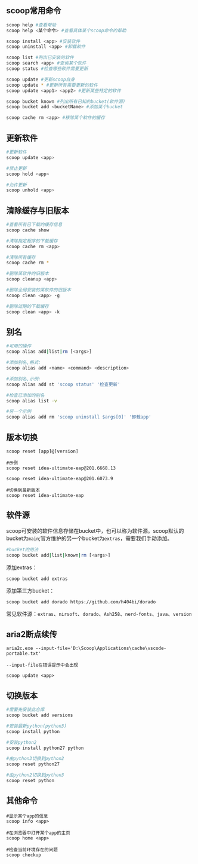 

## scoop常用命令

```bash
scoop help #查看帮助
scoop help <某个命令> #查看具体某个scoop命令的帮助

scoop install <app> #安装软件
scoop uninstall <app> #卸载软件

scoop list #列出已安装的软件
scoop search <app> #查询某个软件
scoop status #检查哪些软件需要更新

scoop update #更新scoop自身
scoop update * #更新所有需要更新的软件
scoop update <app1> <app2> #更新某些特定的软件

scoop bucket known #列出所有已知的bucket(软件源)
scoop bucket add <bucketName> #添加某个bucket

scoop cache rm <app> #移除某个软件的缓存
```



## 更新软件

```bash
#更新软件
scoop update <app>

#禁止更新
scoop hold <app>

#允许更新
scoop unhold <app>
```



## 清除缓存与旧版本

```bash
#查看所有已下载的缓存信息
scoop cache show

#清除指定程序的下载缓存
scoop cache rm <app>

#清除所有缓存
scoop cache rm *

#删除某软件的旧版本
scoop cleanup <app>

#删除全局安装的某软件的旧版本
scoop clean <app> -g

#删除过期的下载缓存
scoop clean <app> -k
```



## 别名

```bash
#可用的操作
scoop alias add|list|rm [<args>]

#添加别名,格式:
scoop alias add <name> <command> <description>

#添加别名,示例:
scoop alias add st 'scoop status' '检查更新'

#检查已添加的别名
scoop alias list -v

#另一个示例
scoop alias add rm 'scoop uninstall $args[0]' '卸载app'
```



## 版本切换

```
scoop reset [app]@[version]

#示例
scoop reset idea-ultimate-eap@201.6668.13

scoop reset idea-ultimate-eap@201.6073.9

#切换到最新版本
scoop reset idea-ultimate-eap
```



## 软件源

scoop可安装的软件信息存储在bucket中，也可以称为软件源。scoop默认的bucket为`main`;官方维护的另一个bucket为`extras`，需要我们手动添加。

```bash
#bucket的用法
scoop bucket add|list|known|rm [<args>]
```

添加extras：

```
scoop bucket add extras
```

添加第三方bucket：

```
scoop bucket add dorado https://github.com/h404bi/dorado
```

常见软件源：`extras`、`nirsoft`、`dorado`、`Ash258`、`nerd-fonts`、`java`、`version`



## aria2断点续传

```
aria2c.exe --input-file='D:\Scoop\Applications\cache\vscode-portable.txt'

--input-file在错误提示中会出现

scoop update <app>
```



## 切换版本

```bash
#需要先安装此仓库
scoop bucket add versions

#安装最新python(python3)
scoop install python

#安装python2
scoop install python27 python

#由python3切换到python2
scoop reset python27

#由python2切换到python3
scoop reset python
```



## 其他命令

```
#显示某个app的信息
scoop info <app>

#在浏览器中打开某个app的主页
scoop home <app>

#检查当前环境存在的问题
scoop checkup
```

